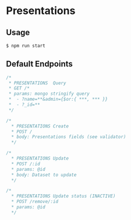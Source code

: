 # Presentations 

## Usage
```bash
$ npm run start
```

## Default Endpoints

```js
/*
 * PRESENTATIONS  Query
 * GET /*
 * params: mongo stringify query
 *  - ?name=**&admin={$or:{ ***, *** }}
 *  - ?_id=**
 */
```

```js
/*
  * PRESENTATIONS Create
  * POST /
  * body: Presentations fields (see validator)
  */
```

```js
/*
  * PRESENTATIONS Update
  * POST /:id
  * params: @id 
  * body: Dataset to update
  */
```

```js
/*
  * PRESENTATIONS Update status (INACTIVE)
  * POST /remove/:id
  * params: @id 
  */
 ```

